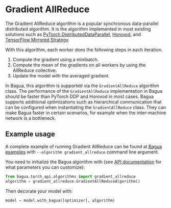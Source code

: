 # Gradient AllReduce

The Gradient AllReduce algorithm is a popular synchronous data-parallel
distributed algorithm. It is the algorithm implemented in most existing
solutions such as [PyTorch
DistributedDataParallel](https://pytorch.org/tutorials/intermediate/ddp_tutorial.html),
[Horovod](https://horovod.ai/), and [TensorFlow Mirrored
Strategy](https://www.tensorflow.org/guide/distributed_training).

With this algorithm, each worker does the following steps in each iteration.

1. Compute the gradient using a minibatch.
2. Compute the mean of the gradients on all workers by using the AllReduce
   collective.
3. Update the model with the averaged gradient.

In Bagua, this algorithm is supported via the `GradientAllReduce` algorithm
class. The performance of the `GradientAllReduce` implementation in Bagua
should be faster than PyTorch DDP and Horovod in most cases.
Bagua supports additional optimizations such as hierarchical communication that
can be configured when instantiating the `GradientAllReduce` class. They can
make Bagua faster in certain scenarios, for example
when the inter-machine network is a bottleneck.

## Example usage

A complete example of running Gradient AllReduce can be found at [Bagua examples](https://github.com/BaguaSys/bagua/tree/master/examples/benchmark)
with `--algorithm gradient_allreduce` command line argument.

You need to initialize the Bagua algorithm with (see [API documentation](https://bagua.readthedocs.io/en/latest/autoapi/bagua/torch_api/algorithms/gradient_allreduce/index.html) for what parameters you can customize):

```python
from bagua.torch_api.algorithms import gradient_allreduce
algorithm = gradient_allreduce.GradientAllReduceAlgorithm()
```

Then decorate your model with:

```python
model = model.with_bagua([optimizer], algorithm)
```
